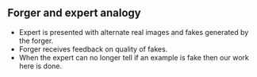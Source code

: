 ## Forger and expert analogy
- Expert is presented with alternate real images and fakes generated by the forger.
- Forger receives feedback on quality of fakes.
- When the expert can no longer tell if an example is fake then our work here is done.


